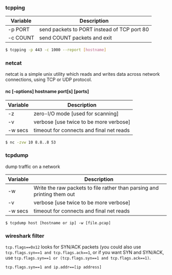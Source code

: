 ### tcpping
| Variable | Description |
| ------ | ------ |
| -p PORT  | send packets to PORT instead of TCP port 80 |
| -c COUNT | send COUNT packets and exit |

```sh
$ tcpping -p 443 -c 1000 --report [hostname]
```

### netcat 
netcat is a simple unix utility which reads and writes data across network connections, using TCP or UDP protocol.
#### nc \[-options\] hostname port\[s\] \[ports\] 

| Variable | Description |
| ------ | ------ |
| -z | zero-I/O mode \[used for scanning\] |
| -v | verbose \[use twice to be more verbose\] |
| -w secs | timeout for connects and final net reads |

```sh
$ nc -zvw 10 8.8..8 53 
```
### tcpdump 
dump traffic on a network

| Variable | Description |
| ------ | ------ |
| -w | Write the raw packets to file rather than parsing and printing them out |
| -v | verbose \[use twice to be more verbose\] |
| -w secs | timeout for connects and final net reads |
    
    $ tcpdump host [hostname or ip] -w [file.pcap]
  
### wireshark filter
`tcp.flags==0x12` looks for SYN/ACK packets (you could also use `tcp.flags.syn==1 and tcp.flags.ack==1`, or if you want SYN and SYN/ACK, use `tcp.flags.syn==1 or (tcp.flags.syn==1 and tcp.flags.ack==1)`.

    tcp.flags.syn==1 and ip.addr==[ip address]
